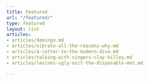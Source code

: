 ```yaml
---
title: Featured
url: "/featured/"
type: featured
layout: list
articles:
- articles/domingo.md
- articles/vibrato-all-the-reasons-why.md
- articles/a-letter-to-the-modern-diva.md
- articles/talking-with-singers-clay-hilley.md
- articles/levines-ugly-exit-the-disposable-met.md

---
```

